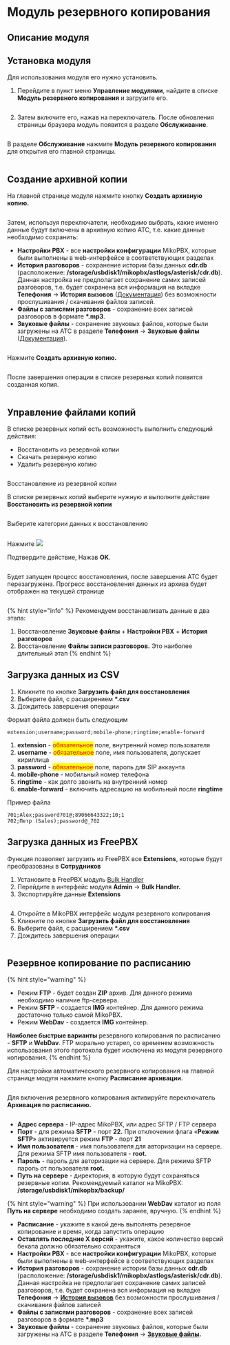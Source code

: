 # Модуль резервного копирования

## Описание модуля <a href="#sozdanie_arxivnoj_kopii" id="sozdanie_arxivnoj_kopii"></a>

## Установка модуля <a href="#sozdanie_arxivnoj_kopii" id="sozdanie_arxivnoj_kopii"></a>

Для использования модуля его нужно установить.

1. Перейдите в пункт меню **Управление модулями**, найдите в списке **Модуль резервного копирования** и загрузите его.

<figure><img src="../../.gitbook/assets/mod_rezerv_kopir_0.png" alt=""><figcaption></figcaption></figure>

2. Затем включите его, нажав на переключатель. После обновления страницы браузера модуль появится в разделе **Обслуживание**.

<figure><img src="../../.gitbook/assets/mod_rezerv_kopir_0.gif" alt=""><figcaption></figcaption></figure>

В разделе **Обслуживание** нажмите **Модуль резервного копирования** для открытия его главной страницы.

<figure><img src="../../.gitbook/assets/mod_rezerv_kopir_1.png" alt=""><figcaption></figcaption></figure>

## Создание архивной копии <a href="#sozdanie_arxivnoj_kopii" id="sozdanie_arxivnoj_kopii"></a>

На главной странице модуля нажмите кнопку **Создать архивную копию.**

<figure><img src="../../.gitbook/assets/mod_rezerv_kopir_2.png" alt=""><figcaption></figcaption></figure>

Затем, используя переключатели, необходимо выбрать, какие именно данные будут включены в архивную копию АТС, т.е. какие данные необходимо сохранить:

* **Настройки PBX** - все **настройки конфигурации** MikoPBX, которые были выполнены в web-интерфейсе в соответствующих разделах
* **История разговоров** - сохранение истории базы данных **cdr.db** (расположение: **/storage/usbdisk1/mikopbx/astlogs/asterisk/cdr.db**). Данная настройка не предполагает сохранение самих записей разговоров, т.е. будет сохранена вся информация на вкладке **Телефония** → **История вызовов** ([Документация](../../manual/telephony/call-detail-records.md)) без возможности прослушивания / скачивания файлов записей.
* **Файлы с записями разговоров** - сохранение всех записей разговоров в формате **\*.mp3**.
* **Звуковые файлы** - сохранение звуковых файлов, которые были загружены на АТС в разделе **Телефония** → **Звуковые файлы** ([Документация](../../manual/telephony/sound-files.md)).

<figure><img src="../../.gitbook/assets/mod_rezerv_kopir_3.png" alt=""><figcaption></figcaption></figure>

Нажмите **Создать архивную копию.**

<figure><img src="../../.gitbook/assets/mod_rezerv_kopir_4.png" alt=""><figcaption></figcaption></figure>

После завершения операции в списке резервных копий появится созданная копия.

<figure><img src="../../.gitbook/assets/mod_rezerv_kopir_5.png" alt=""><figcaption></figcaption></figure>

## Управление файлами копий <a href="#upravlenie_fajlami" id="upravlenie_fajlami"></a>

В списке резервных копий есть возможность выполнить следующий действия:

* Восстановить из резервной копии
* Скачать резервную копию
* Удалить резервную копию

<figure><img src="../../.gitbook/assets/mod_rezerv_kopir_6.png" alt=""><figcaption></figcaption></figure>

Восстановление из резервной копии

В списке резервных копий выберите нужную и выполните действие **Восстановить из резервной копии**

<figure><img src="../../.gitbook/assets/mod_rezerv_kopir_7.png" alt=""><figcaption></figcaption></figure>

Выберите категории данных к восстановлению

<figure><img src="../../.gitbook/assets/mod_rezerv_kopir_8.png" alt=""><figcaption></figcaption></figure>

Нажмите  ![](../../.gitbook/assets/mod\_rezerv\_kopir\_9.png)

Подтвердите действие, Нажав **ОK**.

<figure><img src="../../.gitbook/assets/mod_rezerv_kopir_ok.png" alt=""><figcaption></figcaption></figure>

Будет запущен процесс восстановления, после завершения АТС будет перезагружена. Прогресс восстановления данных из архива будет отображен на текущей странице

<figure><img src="../../.gitbook/assets/mod_rezerv_kopir_process.png" alt=""><figcaption></figcaption></figure>

{% hint style="info" %}
Рекомендуем восстанавливать данные в два этапа:

1. Восстановление **Звуковые файлы** + **Настройки PBX** + **История разговоров**
2. Восстановление **Файлы записи разговоров.** Это наиболее длительный этап
{% endhint %}

## Загрузка данных из CSV <a href="#zagruzka_dannyx_iz_csv" id="zagruzka_dannyx_iz_csv"></a>

1. Кликните по кнопке **Загрузить файл для восстановления**
2. Выберите файл, с расширением **\*.csv**
3. Дождитесь завершения операции

Формат файла должен быть следующим

```
extension;username;password;mobile-phone;ringtime;enable-forward
```

1. **extension** - <mark style="color:red;">обязательное</mark> поле, внутренний номер пользователя
2. **username** - <mark style="color:red;">обязательное</mark> поле, имя пользователя, допускает кириллица
3. **password** - <mark style="color:red;">обязательное</mark> поле, пароль для SIP аккаунта
4. **mobile-phone** - мобильный номер телефона
5. **ringtime** - как долго звонить на внутренний номер
6. **enable-forward** - включить адресацию на мобильный после **ringtime**

Пример файла

```
701;Alex;password701@;89066643322;10;1
702;Петр (Sales);password@_702
```

## Загрузка данных из FreePBX <a href="#zagruzka_dannyx_iz_freepbx" id="zagruzka_dannyx_iz_freepbx"></a>

Функция позволяет загрузить из FreePBX все **Extensions**, которые будут преобразованы в **Сотрудников**

1. Установите в FreePBX модуль [Bulk Handler](https://wiki.freepbx.org/display/FPG/Bulk+Handler)
2. Перейдите в интерфейс модуля **Admin** -> **Bulk Handler.**
3. Экспортируйте данные **Extensions**

<figure><img src="../../.gitbook/assets/mod_rezerv_kopir_1.gif" alt=""><figcaption></figcaption></figure>

4. Откройте в MikoPBX интерфейс модуля резервного копирования
5. Кликните по кнопке **Загрузить файл для восстановления**
6. Выберите файл, с расширением **\*.csv**
7. Дождитесь завершения операции

<figure><img src="../../.gitbook/assets/mod_rezerv_kopir_2.gif" alt=""><figcaption></figcaption></figure>

## Резервное копирование по расписанию <a href="#rezervnoe_kopirovanie_po_raspisaniju" id="rezervnoe_kopirovanie_po_raspisaniju"></a>

{% hint style="warning" %}
* Режим **FTP** - будет создан **ZIP** архив. Для данного режима необходимо наличие ftp-сервера.
* Режим **SFTP** - создается **IMG** контейнер. Для данного режима достаточно только самой MikoPBX.
* Режим **WebDav** - создается **IMG** контейнер.

**Наиболее быстрые варианты** резервного копирования по расписанию - **SFTP** и **WebDav**. FTP морально устарел, со временем возможность использования этого протокола будет исключена из модуля резервного копирования.
{% endhint %}

Для настройки автоматического резервного копирования на главной странице модуля нажмите кнопку **Расписание архивации.**

<figure><img src="../../.gitbook/assets/mod_rezerv_kopir_rasp_arhiv.png" alt=""><figcaption></figcaption></figure>

Для включения резервного копирования активируйте переключатель **Архивация по расписанию.**

<figure><img src="../../.gitbook/assets/mod_rezerv_kopir_rasp_arhiv_1.png" alt=""><figcaption></figcaption></figure>

* **Адрес сервера** - IP-адрес MikoPBX, или адрес SFTP / FTP сервера
* **Порт** - для режима **SFTP** - порт **22.** При отключении флага «**Режим SFTP**» активируется режим **FTP** - порт **21**
* **Имя пользователя** - имя пользователя для авторизации на сервере. Для режима SFTP имя пользователя - **root.**
* **Пароль** - пароль для авторизации на сервере. Для режима SFTP пароль от пользователя **root.**
* **Путь на сервере** - директория, в которую будут сохраняться резервные копии. Рекомендуемый каталог на MikoPBX: **/storage/usbdisk1/mikopbx/backup/**

{% hint style="warning" %}
При использовании **WebDav** каталог из поля **Путь на сервере** необходимо создать заранее, вручную.
{% endhint %}

* **Расписание** - укажите в какой день выполнять резервное копирование и время, когда запустить операцию
* **Оставлять последние Х версий** - укажите, какое количество версий бекапа должно обязательно сохраняться
* **Настройки PBX** - все **настройки конфигурации** MikoPBX, которые были выполнены в web-интерфейсе в соответствующих разделах
* **История разговоров** - сохранение истории базы данных **cdr.db** (расположение: **/storage/usbdisk1/mikopbx/astlogs/asterisk/cdr.db**). Данная настройка не предполагает сохранение самих записей разговоров, т.е. будет сохранена вся информация на вкладке **Телефония** → [**История вызовов**](../../manual/telephony/call-detail-records.md) без возможности прослушивания / скачивания файлов записей
* **Файлы с записями разговоров** - сохранение всех записей разговоров в формате **\*.mp3**
* **Звуковые файлы** - сохранение звуковых файлов, которые были загружены на АТС в разделе **Телефония** → [**Звуковые файлы**](../../manual/telephony/sound-files.md)**.**
